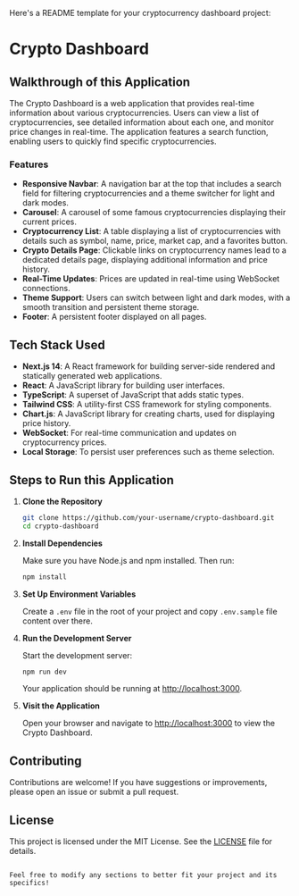 Here's a README template for your cryptocurrency dashboard project:

# Crypto Dashboard

## Walkthrough of this Application

The Crypto Dashboard is a web application that provides real-time information about various cryptocurrencies. Users can view a list of cryptocurrencies, see detailed information about each one, and monitor price changes in real-time. The application features a search function, enabling users to quickly find specific cryptocurrencies. 

### Features

- **Responsive Navbar**: A navigation bar at the top that includes a search field for filtering cryptocurrencies and a theme switcher for light and dark modes.
- **Carousel**: A carousel of some famous cryptocurrencies displaying their current prices.
- **Cryptocurrency List**: A table displaying a list of cryptocurrencies with details such as symbol, name, price, market cap, and a favorites button.
- **Crypto Details Page**: Clickable links on cryptocurrency names lead to a dedicated details page, displaying additional information and price history.
- **Real-Time Updates**: Prices are updated in real-time using WebSocket connections.
- **Theme Support**: Users can switch between light and dark modes, with a smooth transition and persistent theme storage.
- **Footer**: A persistent footer displayed on all pages.

## Tech Stack Used

- **Next.js 14**: A React framework for building server-side rendered and statically generated web applications.
- **React**: A JavaScript library for building user interfaces.
- **TypeScript**: A superset of JavaScript that adds static types.
- **Tailwind CSS**: A utility-first CSS framework for styling components.
- **Chart.js**: A JavaScript library for creating charts, used for displaying price history.
- **WebSocket**: For real-time communication and updates on cryptocurrency prices.
- **Local Storage**: To persist user preferences such as theme selection.

## Steps to Run this Application

1. **Clone the Repository**

   ```bash
   git clone https://github.com/your-username/crypto-dashboard.git
   cd crypto-dashboard
   ```

2. **Install Dependencies**

   Make sure you have Node.js and npm installed. Then run:

   ```bash
   npm install
   ```

3. **Set Up Environment Variables**

    Create a `.env` file in the root of your project and copy `.env.sample` file content over there.

4. **Run the Development Server**

   Start the development server:

   ```bash
   npm run dev
   ```

   Your application should be running at [http://localhost:3000](http://localhost:3000).

5. **Visit the Application**

   Open your browser and navigate to [http://localhost:3000](http://localhost:3000) to view the Crypto Dashboard.

## Contributing

Contributions are welcome! If you have suggestions or improvements, please open an issue or submit a pull request.

## License

This project is licensed under the MIT License. See the [LICENSE](LICENSE) file for details.
```

Feel free to modify any sections to better fit your project and its specifics!